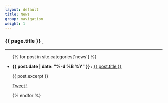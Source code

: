 ```yaml
---
layout: default
title: News
group: navigation
weight: 1
---
```


<h3>{{ page.title }} <a href="{{ site.baseurl }}/news/feed.atom"><i class="fa fa-rss"></i>&nbsp;</a></h3>

***

<ul class="list-group">
  {% for post in site.categories['news'] %}
    <li class="list-group-item">
      <p>
        <strong>{{ post.date | date: "%-d %B %Y" }} :</strong>
        <a href="{{ site.baseurl }}{{ post.url }}">{{ post.title }}</a>
      </p>
      {{ post.excerpt }}
      <p>
        <a class="twitter-share-button" data-text="{{ post.title }}" data-url="{{ site.baseurl }}{{ post.url }}" data-via="TchoumTux"
          href="https://twitter.com/share">Tweet !</a>
      </p>
    </li>
  {% endfor %}
</ul>
